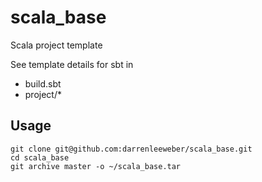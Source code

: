 # scala_base

Scala project template

See template details for sbt in
- build.sbt
- project/*

## Usage

```
git clone git@github.com:darrenleeweber/scala_base.git
cd scala_base
git archive master -o ~/scala_base.tar
```

